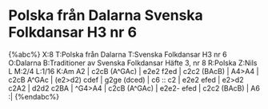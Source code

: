 # Polska från Dalarna Svenska Folkdansar H3 nr 6

{%abc%}
X:8
T:Polska från Dalarna
T:Svenska Folkdansar H3 nr 6
O:Dalarna
B:Traditioner av Svenska Folkdansar Häfte 3, nr 8
R:Polska
Z:Nils L
M:2/4
L:1/16
K:Am
A2 | c2cB (A^GAc) | e2e2    f2ed | c2c2 (BAcB) | A4>A4   |
     c2cB A^GAc   | (e2>d2) cdef | g2ge (dced) | c6     ::
c2 | e2e2 efed    | e2>d2   c2A2 | d2d2 c2BA   | ^G4>A4  |
     c2cB (A^GAc) | e2e2-   efed | c2c2 (BAcB) | A6     :|
{%endabc%}
